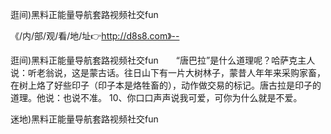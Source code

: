 逛间)黑料正能量导航套路视频社交fun

《/内/部/观/看/地/址👉http://d8s8.com》--

逛间)黑料正能量导航套路视频社交fun　　“唐巴拉”是什么道理呢？哈萨克主人说：听老翁说，这是蒙古话。往日山下有一片大树林子，蒙昔人年年来采购家畜，在树上烙了好些印子（印子本是烙牲畜的），动作做交易的标记。唐古拉是印子的道理。他说：也说不准。
	10、你口口声声说我可爱，可你为什么就是不爱。





迷地)黑料正能量导航套路视频社交fun

